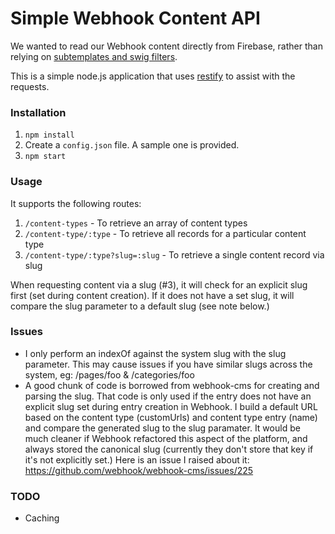 # Simple Webhook Content API

We wanted to read our Webhook content directly from Firebase, rather than relying on [subtemplates and swig filters](http://www.webhook.com/docs/common-patterns/#quicky_json_jsonp_api).

This is a simple node.js application that uses [restify](http://restifyjs.com/) to assist with the requests.


### Installation

1. ```npm install```
2. Create a ```config.json``` file. A sample one is provided.
3. ```npm start```


### Usage

It supports the following routes:

1. ```/content-types``` - To retrieve an array of content types
2. ```/content-type/:type``` - To retrieve all records for a particular content type
3. ```/content-type/:type?slug=:slug``` - To retrieve a single content record via slug

When requesting content via a slug (#3), it will check for an explicit slug first (set during content creation). If it does not have a set slug, it will compare the slug parameter to a default slug (see note below.)

### Issues

* I only perform an indexOf against the system slug with the slug parameter. This may cause issues if you have similar slugs across the system, eg: /pages/foo & /categories/foo
* A good chunk of code is borrowed from webhook-cms for creating and parsing the slug. That code is only used if the entry does not have an explicit slug set during entry creation in Webhook. I build a default URL based on the content type (customUrls) and content type entry (name) and compare the generated slug to the slug paramater. It would be much cleaner if Webhook refactored this aspect of the platform, and always stored the canonical slug (currently they don't store that key if it's not explicitly set.) Here is an issue I raised about it: https://github.com/webhook/webhook-cms/issues/225


### TODO

* Caching


